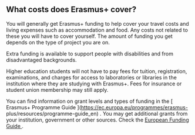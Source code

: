 ##  What costs does Erasmus+ cover?

You will generally get Erasmus+ funding to help cover your travel costs and
living expenses such as accommodation and food. Any costs not related to these
you will have to cover yourself. The amount of funding you get depends on the
type of project you are on.

Extra funding is available to support people with disabilities and from
disadvantaged backgrounds.

Higher education students will not have to pay fees for tuition, registration,
examinations, and charges for access to laboratories or libraries in the
institution where they are studying with Erasmus+. Fees for insurance or
student union membership may still apply.

You can find information on grant levels and types of funding in the [
Erasmus+ Programme Guide ](https://ec.europa.eu/programmes/erasmus-
plus/resources/programme-guide_en) . You may get additional grants from your
institution, government or other sources. Check the [ European Funding Guide
](http://www.european-funding-guide.eu/) .

